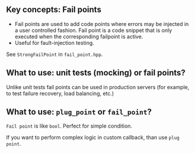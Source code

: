 ## Key concepts: Fail points

* Fail points are used to add code points where errors may be injected in a user controlled fashion. Fail point is a code snippet that is only executed when the corresponding failpoint is active.
* Useful for fault-injection testing.

See `StrongFailPoint` in `fail_point.hpp`.

## What to use: unit tests (mocking) or fail points?

Unlike unit tests fail points can be used in production servers (for example, to test failure recovery, load balancing, etc.)

## What to use: `plug_point` or `fail_point`?

`Fail point` is like `bool`. Perfect for simple condition.

If you want to perform complex logic in custom callback, than use `plug point`.
